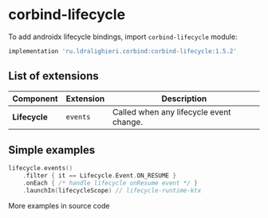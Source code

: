 ﻿
# corbind-lifecycle

To add androidx lifecycle bindings, import `corbind-lifecycle` module:

```groovy
implementation 'ru.ldralighieri.corbind:corbind-lifecycle:1.5.2'
```

## List of extensions

Component | Extension | Description
--|---|--
**Lifecycle** | `events` | Called when any lifecycle event change.


## Simple examples

```kotlin
lifecycle.events()
    .filter { it == Lifecycle.Event.ON_RESUME }
    .onEach { /* handle lifecycle onResume event */ }
    .launchIn(lifecycleScope) // lifecycle-runtime-ktx
```

More examples in source code
